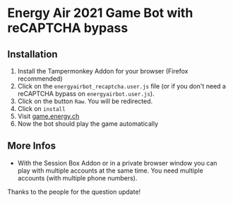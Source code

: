# Energy Air 2021 Game Bot with reCAPTCHA bypass

## Installation
1. Install the Tampermonkey Addon for your browser (Firefox recommended)
2. Click on the `energyairbot_recaptcha.user.js` file (or if you don't need a reCAPTCHA bypass on 
`energyairbot.user.js`).
3. Click on the button `Raw`. You will be redirected. 
4. Click on `install`
5. Visit [game.energy.ch](https://game.energy.ch)
6. Now the bot should play the game automatically



## More Infos

- With the Session Box Addon or in a private browser window you can play with multiple accounts at the same time. You need multiple accounts (with multiple phone numbers).

Thanks to the people for the question update!
